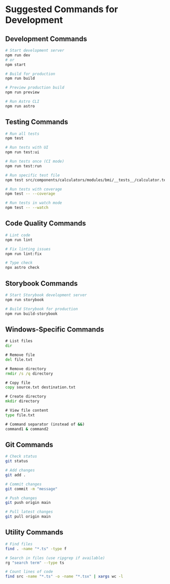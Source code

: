 # Suggested Commands for Development

## Development Commands
```bash
# Start development server
npm run dev
# or
npm start

# Build for production
npm run build

# Preview production build
npm run preview

# Run Astro CLI
npm run astro
```

## Testing Commands
```bash
# Run all tests
npm test

# Run tests with UI
npm run test:ui

# Run tests once (CI mode)
npm run test:run

# Run specific test file
npm test src/components/calculators/modules/bmi/__tests__/calculator.test.ts

# Run tests with coverage
npm test -- --coverage

# Run tests in watch mode
npm test -- --watch
```

## Code Quality Commands
```bash
# Lint code
npm run lint

# Fix linting issues
npm run lint:fix

# Type check
npx astro check
```

## Storybook Commands
```bash
# Start Storybook development server
npm run storybook

# Build Storybook for production
npm run build-storybook
```

## Windows-Specific Commands
```cmd
# List files
dir

# Remove file
del file.txt

# Remove directory
rmdir /s /q directory

# Copy file
copy source.txt destination.txt

# Create directory
mkdir directory

# View file content
type file.txt

# Command separator (instead of &&)
command1 & command2
```

## Git Commands
```bash
# Check status
git status

# Add changes
git add .

# Commit changes
git commit -m "message"

# Push changes
git push origin main

# Pull latest changes
git pull origin main
```

## Utility Commands
```bash
# Find files
find . -name "*.ts" -type f

# Search in files (use ripgrep if available)
rg "search term" --type ts

# Count lines of code
find src -name "*.ts" -o -name "*.tsx" | xargs wc -l
```